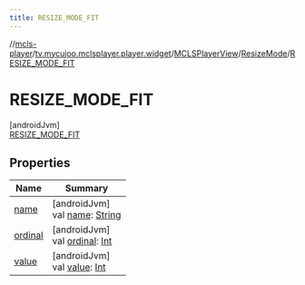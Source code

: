 ```yaml
---
title: RESIZE_MODE_FIT
---
```

//[mcls-player](../../../../../index.html)/[tv.mycujoo.mclsplayer.player.widget](../../../index.html)/[MCLSPlayerView](../../index.html)/[ResizeMode](../index.html)/[RESIZE_MODE_FIT](index.html)



# RESIZE_MODE_FIT



[androidJvm]\
[RESIZE_MODE_FIT](index.html)



## Properties


| Name | Summary |
|---|---|
| [name](../-r-e-s-i-z-e_-m-o-d-e_-z-o-o-m/index.html#-372974862%2FProperties%2F255153135) | [androidJvm]<br>val [name](../-r-e-s-i-z-e_-m-o-d-e_-z-o-o-m/index.html#-372974862%2FProperties%2F255153135): [String](https://kotlinlang.org/api/latest/jvm/stdlib/kotlin/-string/index.html) |
| [ordinal](../-r-e-s-i-z-e_-m-o-d-e_-z-o-o-m/index.html#-739389684%2FProperties%2F255153135) | [androidJvm]<br>val [ordinal](../-r-e-s-i-z-e_-m-o-d-e_-z-o-o-m/index.html#-739389684%2FProperties%2F255153135): [Int](https://kotlinlang.org/api/latest/jvm/stdlib/kotlin/-int/index.html) |
| [value](../value.html) | [androidJvm]<br>val [value](../value.html): [Int](https://kotlinlang.org/api/latest/jvm/stdlib/kotlin/-int/index.html) |


